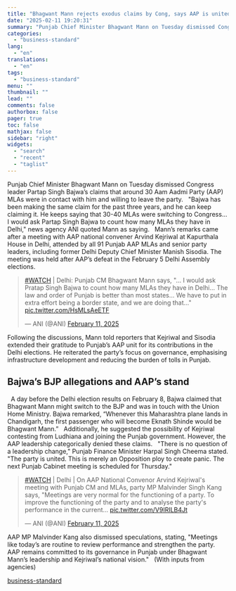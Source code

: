 ```yaml
---
title: "Bhagwant Mann rejects exodus claims by Cong, says AAP is united in Punjab"
date: "2025-02-11 19:20:31"
summary: "Punjab Chief Minister Bhagwant Mann on Tuesday dismissed Congress leader Partap Singh Bajwa’s claims that around 30 Aam Aadmi Party (AAP) MLAs were in contact with him and willing to leave the party. \"Bajwa has been making the same claim for the past three years, and he can keep claiming..."
categories:
  - "business-standard"
lang:
  - "en"
translations:
  - "en"
tags:
  - "business-standard"
menu: ""
thumbnail: ""
lead: ""
comments: false
authorbox: false
pager: true
toc: false
mathjax: false
sidebar: "right"
widgets:
  - "search"
  - "recent"
  - "taglist"
---
```


Punjab Chief Minister Bhagwant Mann on Tuesday dismissed Congress leader Partap Singh Bajwa’s claims that around 30 Aam Aadmi Party (AAP) MLAs were in contact with him and willing to leave the party.
 
"Bajwa has been making the same claim for the past three years, and he can keep claiming it. He keeps saying that 30-40 MLAs were switching to Congress... I would ask Partap Singh Bajwa to count how many MLAs they have in Delhi," news agency ANI quoted Mann as saying.
 
Mann’s remarks came after a meeting with AAP national convener Arvind Kejriwal at Kapurthala House in Delhi, attended by all 91 Punjab AAP MLAs and senior party leaders, including former Delhi Deputy Chief Minister Manish Sisodia. The meeting was held after AAP’s defeat in the February 5 Delhi Assembly elections. 
 
> [#WATCH](https://twitter.com/hashtag/WATCH?src=hash&ref_src=twsrc%5Etfw) | Delhi: Punjab CM Bhagwant Mann says, "... I would ask Pratap Singh Bajwa to count how many MLAs they have in Delhi... The law and order of Punjab is better than most states... We have to put in extra effort being a border state, and we are doing that..." [pic.twitter.com/HsMLsAeETF](https://t.co/HsMLsAeETF)
> 
> — ANI (@ANI) [February 11, 2025](https://twitter.com/ANI/status/1889221445445906618?ref_src=twsrc%5Etfw)


  Following the discussions, Mann told reporters that Kejriwal and Sisodia extended their gratitude to Punjab’s AAP unit for its contributions in the Delhi elections. He reiterated the party’s focus on governance, emphasising infrastructure development and reducing the burden of tolls in Punjab.
 

Bajwa’s BJP allegations and AAP’s stand
---------------------------------------

 
A day before the Delhi election results on February 8, Bajwa claimed that Bhagwant Mann might switch to the BJP and was in touch with the Union Home Ministry. Bajwa remarked, “Whenever this Maharashtra plane lands in Chandigarh, the first passenger who will become Eknath Shinde would be Bhagwant Mann.”
 
Additionally, he suggested the possibility of Kejriwal contesting from Ludhiana and joining the Punjab government. However, the AAP leadership categorically denied these claims.
 
"There is no question of a leadership change," Punjab Finance Minister Harpal Singh Cheema stated. "The party is united. This is merely an Opposition ploy to create panic. The next Punjab Cabinet meeting is scheduled for Thursday."
 
> [#WATCH](https://twitter.com/hashtag/WATCH?src=hash&ref_src=twsrc%5Etfw) | Delhi | On AAP National Convenor Arvind Kejriwal's meeting with Punjab CM and MLAs, party MP Malvinder Singh Kang says, "Meetings are very normal for the functioning of a party. To improve the functioning of the party and to analyse the party's performance in the current… [pic.twitter.com/V9IRILB4Jt](https://t.co/V9IRILB4Jt)
> 
> — ANI (@ANI) [February 11, 2025](https://twitter.com/ANI/status/1889210724947521909?ref_src=twsrc%5Etfw)


  AAP MP Malvinder Kang also dismissed speculations, stating, "Meetings like today’s are routine to review performance and strengthen the party. AAP remains committed to its governance in Punjab under Bhagwant Mann’s leadership and Kejriwal’s national vision."
 
(With inputs from agencies)

[business-standard](https://www.business-standard.com/india-news/bhagwant-mann-aap-punjab-mlas-arvind-kejriwal-congress-partap-bajwa-125021101358_1.html)
